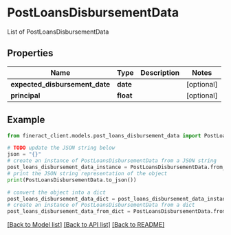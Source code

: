 # PostLoansDisbursementData

List of PostLoansDisbursementData

## Properties

Name | Type | Description | Notes
------------ | ------------- | ------------- | -------------
**expected_disbursement_date** | **date** |  | [optional] 
**principal** | **float** |  | [optional] 

## Example

```python
from fineract_client.models.post_loans_disbursement_data import PostLoansDisbursementData

# TODO update the JSON string below
json = "{}"
# create an instance of PostLoansDisbursementData from a JSON string
post_loans_disbursement_data_instance = PostLoansDisbursementData.from_json(json)
# print the JSON string representation of the object
print(PostLoansDisbursementData.to_json())

# convert the object into a dict
post_loans_disbursement_data_dict = post_loans_disbursement_data_instance.to_dict()
# create an instance of PostLoansDisbursementData from a dict
post_loans_disbursement_data_from_dict = PostLoansDisbursementData.from_dict(post_loans_disbursement_data_dict)
```
[[Back to Model list]](../README.md#documentation-for-models) [[Back to API list]](../README.md#documentation-for-api-endpoints) [[Back to README]](../README.md)


